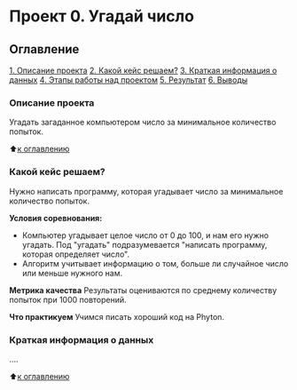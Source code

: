 # Проект 0. Угадай число

## Оглавление
[1. Описание проекта]()
[2. Какой кейс решаем?]()
[3. Краткая информация о данных]()
[4. Этапы работы над проектом]()
[5. Результат]()
[6. Выводы]()

### Описание проекта
Угадать загаданное компьютером число за минимальное количество попыток.

:arrow_up:[к оглавлению]()


### Какой кейс решаем?
Нужно написать программу, которая угадывает число за минимальное количество попыток.

**Условия соревнования:**
- Компьютер угадывает целое число от 0 до 100, и нам его нужно угадать. Под "угадать" подразумевается "написать программу, которая определяет число".
- Алгоритм учитывает информацию о том, больше ли случайное число или меньше нужного нам.


**Метрика качества**
Результаты оцениваются по среднему количеству попыток при 1000 повторений.

**Что практикуем**
Учимся писать хороший код на Phyton.


### Краткая информация о данных
....

:arrow_up:[к оглавлению]()